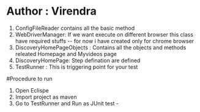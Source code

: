 # Author : Virendra

1) ConfigFileReader contains all the basic method
2) WebDriverManager: If we want execute on different browser this class have required stuffs
	-- for now i have created only for chrome browser 
3) DiscoveryHomePageObjects : Contains all the objects and methods releated Homepage and Myvideos page
4) DiscoveryHomePage: Step defination are defined
5) TestRunner : This is triggering point for your test

#Procedure to run 
1) Open Eclispe
2) Import project as maven
3) Go to TestRunner and Run as JUnit test - 

